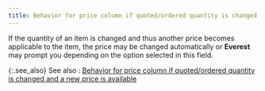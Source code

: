```yaml
---
title: Behavior for price column if quoted/ordered quantity is changed and a new price is available
---
```



If the quantity of an item is changed and thus another price becomes  applicable to the item, the price may be changed automatically or **Everest** may prompt you depending on  the option selected in this field.


{:.see_also}
See also
: [Behavior  for price column if quoted/ordered quantity is changed and a new price  is available]({{site.bp_baseurl}}/misc/behaviour_for_price_column_if_quantity_is_changed_and_a_new_price_is_available.html)
